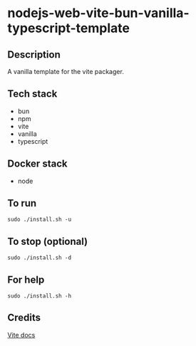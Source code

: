 # nodejs-web-vite-bun-vanilla-typescript-template

## Description
A vanilla template for the vite packager.

## Tech stack
- bun
- npm
- vite
- vanilla
- typescript

## Docker stack
- node

## To run
`sudo ./install.sh -u`

## To stop (optional)
`sudo ./install.sh -d`

## For help
`sudo ./install.sh -h`

## Credits
[Vite docs](https://vitejs.dev/guide/)